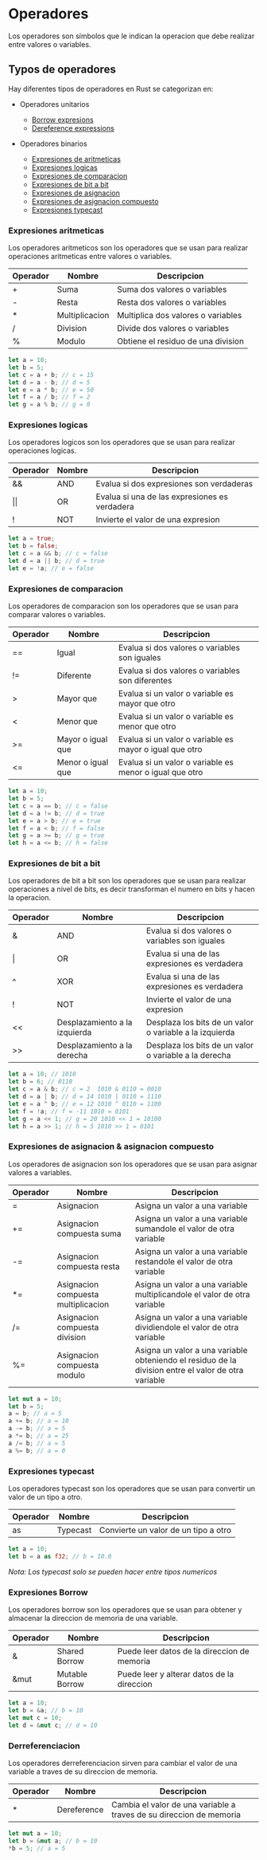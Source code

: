 # Operadores

Los operadores son símbolos que le indican la operacion que debe realizar entre valores o variables.

## Typos de operadores
Hay diferentes tipos de operadores en Rust se categorizan en:
- Operadores unitarios
    - [Borrow expresions](#expresiones-borrow)
    - [Dereference expressions](#derreferenciacion)

- Operadores binarios
    - [Expresiones de aritmeticas](#expresiones-aritmeticas)
    - [Expresiones logicas](#expresiones-logicas)
    - [Expresiones de comparacion](#expresiones-de-comparacion)
    - [Expresiones de bit a bit](#expresiones-de-bit-a-bit)
    - [Expresiones de asignacion](#expresiones-de-asignacion--asignacion-compuesto)
    - [Expresiones de asignacion compuesto](#expresiones-de-asignacion--asignacion-compuesto)
    - [Expresiones typecast](#expresiones-typecast)

### Expresiones aritmeticas
Los operadores aritmeticos son los operadores que se usan para realizar operaciones aritmeticas entre valores o variables.

| Operador | Nombre | Descripcion |
|----------|-------------| ----------- |
| +        | Suma        | Suma dos valores o variables |
| -        | Resta       | Resta dos valores o variables |
| *        | Multiplicacion | Multiplica dos valores o variables |
| /        | Division    |  Divide dos valores o variables |
| %        | Modulo      | Obtiene el residuo de una division |


```rust
let a = 10;
let b = 5;
let c = a + b; // c = 15
let d = a - b; // d = 5
let e = a * b; // e = 50
let f = a / b; // f = 2
let g = a % b; // g = 0
```

### Expresiones logicas
Los operadores logicos son los operadores que se usan para realizar operaciones logicas.

| Operador | Nombre | Descripcion |
|----------|-------------| ----------- |
| &&       | AND         | Evalua si dos expresiones son verdaderas |
| \|\|       | OR          | Evalua si una de las expresiones es verdadera |
| !        | NOT         | Invierte el valor de una expresion |

```rust
let a = true;
let b = false;
let c = a && b; // c = false
let d = a || b; // d = true
let e = !a; // e = false
```


### Expresiones de comparacion
Los operadores de comparacion son los operadores que se usan para comparar valores o variables.

| Operador | Nombre | Descripcion |
|----------|-------------| ----------- |
| ==       | Igual       | Evalua si dos valores o variables son iguales |
| !=       | Diferente   | Evalua si dos valores o variables son diferentes |
| >        | Mayor que   | Evalua si un valor o variable es mayor que otro |
| <        | Menor que   | Evalua si un valor o variable es menor que otro |
| >=       | Mayor o igual que | Evalua si un valor o variable es mayor o igual que otro |
| <=       | Menor o igual que | Evalua si un valor o variable es menor o igual que otro |

```rust
let a = 10;
let b = 5;
let c = a == b; // c = false
let d = a != b; // d = true
let e = a > b; // e = true
let f = a < b; // f = false
let g = a >= b; // g = true
let h = a <= b; // h = false
```

### Expresiones de bit a bit
Los operadores de bit a bit son los operadores que se usan para realizar operaciones a nivel de bits, es decir transforman el numero en bits y hacen la operacion. 

| Operador | Nombre | Descripcion |
|----------|-------------| ----------- |
| &        | AND         | Evalua si dos valores o variables son iguales |
| \|       | OR          | Evalua si una de las expresiones es verdadera |
| ^        | XOR         | Evalua si una de las expresiones es verdadera |
| !        | NOT         | Invierte el valor de una expresion |
| <<       | Desplazamiento a la izquierda | Desplaza los bits de un valor o variable a la izquierda |
| >>       | Desplazamiento a la derecha | Desplaza los bits de un valor o variable a la derecha |

```rust
let a = 10; // 1010
let b = 6; // 0110
let c = a & b; // c = 2  1010 & 0110 = 0010
let d = a | b; // d = 14 1010 | 0110 = 1110
let e = a ^ b; // e = 12 1010 ^ 0110 = 1100
let f = !a; // f = -11 1010 = 0101
let g = a << 1; // g = 20 1010 << 1 = 10100
let h = a >> 1; // h = 5 1010 >> 1 = 0101
```

### Expresiones de asignacion & asignacion compuesto
Los operadores de asignacion son los operadores que se usan para asignar valores a variables.

| Operador | Nombre | Descripcion |
|----------|-------------| ----------- |
| =        | Asignacion  | Asigna un valor a una variable |
| +=       | Asignacion compuesta suma | Asigna un valor a una variable sumandole el valor de otra variable |
| -=       | Asignacion compuesta resta | Asigna un valor a una variable restandole el valor de otra variable |
| *=       | Asignacion compuesta multiplicacion | Asigna un valor a una variable multiplicandole el valor de otra variable |
| /=       | Asignacion compuesta division | Asigna un valor a una variable dividiendole el valor de otra variable |
| %=       | Asignacion compuesta modulo | Asigna un valor a una variable obteniendo el residuo de la division entre el valor de otra variable |

```rust
let mut a = 10;
let b = 5;
a = b; // a = 5
a += b; // a = 10
a -= b; // a = 5
a *= b; // a = 25
a /= b; // a = 5
a %= b; // a = 0
```

### Expresiones typecast
Los operadores typecast son los operadores que se usan para convertir un valor de un tipo a otro.

| Operador | Nombre | Descripcion |
|----------|-------------| ----------- |
| as       | Typecast    | Convierte un valor de un tipo a otro |

```rust
let a = 10;
let b = a as f32; // b = 10.0
```
_Nota: Los typecast solo se pueden hacer entre tipos numericos_

### Expresiones Borrow
Los operadores borrow son los operadores que se usan para obtener y almacenar la direccion de memoria de una variable.

| Operador | Nombre | Descripcion |
|----------|-------------| ----------- |
| &        | Shared Borrow      |Puede leer datos de la direccion de memoria |
| &mut     | Mutable Borrow  | Puede leer y alterar datos de la direccion |

```rust
let a = 10;
let b = &a; // b = 10
let mut c = 10;
let d = &mut c; // d = 10
```

### Derreferenciacion
Los operadores derreferenciacion sirven para cambiar el valor de una variable a traves de su direccion de memoria.

| Operador | Nombre | Descripcion |
|----------|-------------| ----------- |
| *        | Dereference      | Cambia el valor de una variable a traves de su direccion de memoria |

```rust
let mut a = 10;
let b = &mut a; // b = 10
*b = 5; // a = 5
```

